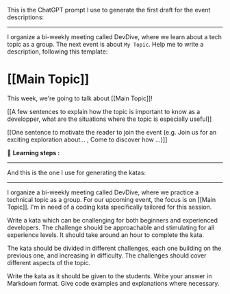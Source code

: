 This is the ChatGPT prompt I use to generate the first draft for the event descriptions:

---

I organize a bi-weekly meeting called DevDive, where we learn about a tech topic as a group.
The next event is about `My Topic`. Help me to write a description, following this template:

# [[Main Topic]]

This week, we're going to talk about [[Main Topic]]!

[[A few sentences to explain how the topic is important to know as a developper, what are the situations where the topic is especially useful]]

[[One sentence to motivate the reader to join the event (e.g. Join us for an exciting exploration about... , Come to discover how ...)]]

🔬 **Learning steps :**


---

And this is the one I use for generating the katas:

---

I organize a bi-weekly meeting called DevDive, where we practice a technical topic as a group.
For our upcoming event, the focus is on [[Main Topic]]. I'm in need of a coding kata specifically tailored for this session.

Write a kata which can be cnallenging for both beginners and experienced developers. The challenge should be approachable and stimulating for all experience levels.
It should take around an hour to complete the kata.

The kata should be divided in different challenges, each one building on the previous one, and increasing in difficulty.
The challenges should cover different aspects of the topic.

Write the kata as it should be given to the students.
Write your answer in Markdown format.
Give code examples and explanations where necessary.
